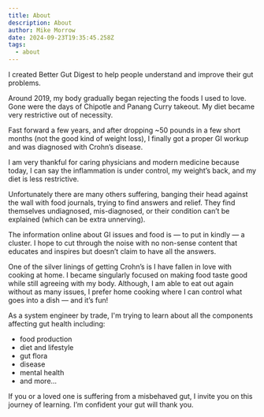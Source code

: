 ```yaml
---
title: About
description: About
author: Mike Morrow
date: 2024-09-23T19:35:45.258Z
tags:
  - about
---
```


I created Better Gut Digest to help people understand and improve their gut problems. 

Around 2019, my body gradually began rejecting the foods I used to love. Gone were the days of Chipotle and Panang Curry takeout. My diet became very restrictive out of necessity.

Fast forward a few years, and after dropping ~50 pounds in a few short months (not the good kind of weight loss), I finally got a proper GI workup and was diagnosed with Crohn’s disease. 

I am very thankful for caring physicians and modern medicine because today, I can say the inflammation is under control, my weight’s back, and my diet is less restrictive.

Unfortunately there are many others suffering, banging their head against the wall with food journals, trying to find answers and relief. They find themselves undiagnosed, mis-diagnosed, or their condition can’t be explained (which can be extra unnerving).

The information online about GI issues and food is — to put in kindly — a cluster. I hope to cut through the noise with no non-sense content that educates and inspires but doesn’t claim to have all the answers.

One of the silver linings of getting Crohn’s is I have fallen in love with cooking at home. I became singularly focused on making food taste good while still agreeing with my body. Although, I am able to eat out again without as many issues, I prefer home cooking where I can control what goes into a dish — and it’s fun!

As a system engineer by trade, I'm trying to learn about all the components affecting gut health including: 
- food production
- diet and lifestyle
- gut flora
- disease
- mental health
- and more...

If you or a loved one is suffering from a misbehaved gut, I invite you on this journey of learning. I’m confident your gut will thank you.
